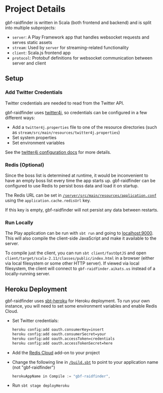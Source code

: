# Project Details

gbf-raidfinder is written in Scala (both frontend and backend) and is split
into multiple subprojects:

* `server`: A Play Framework app that handles websocket requests and
  serves static assets
* `stream`: Used by `server` for streaming-related functionality
* `client`: Scala.js frontend app
* `protocol`: Protobuf definitions for websocket communication between
  server and client

## Setup

### Add Twitter Credentials

Twitter credentials are needed to read from the Twitter API.

gbf-raidfinder uses [twitter4j](https://github.com/yusuke/twitter4j), so
credentials can be configured in a few different ways:

* Add a `twitter4j.properties` file to one of the resource directories
  (such as `stream/src/main/resources/twitter4j.properties`)
* Set system properties
* Set environment variables

See the [twitter4j configuration
docs](http://twitter4j.org/en/configuration.html) for more details.

### Redis (Optional)

Since the boss list is determined at runtime, it would be inconvenient to
have an empty boss list every time the app starts up. gbf-raidfinder can
be configured to use Redis to persist boss data and load it on startup.

The Redis URL can be set in
[`/server/src/main/resources/application.conf`](/server/src/main/resources/application.conf/)
using the `application.cache.redisUrl` key.

If this key is empty, gbf-raidfinder will not persist any data between
restarts.

### Run Locally

The Play application can be run with `sbt run` and going to
[localhost:9000](http://localhost:9000). This will also compile the
client-side JavaScript and make it available to the server.

To compile just the client, you can run `sbt client/fastOptJS` and open
`client/target/scala-2.11/classes/public/index.html` in a browser (either
via local filesystem or some other HTTP server). If viewed via local
filesystem, the client will connect to `gbf-raidfinder.aikats.us` instead
of a locally-running server.

## Heroku Deployment

gbf-raidfinder uses [sbt-heroku](https://github.com/heroku/sbt-heroku) for
Heroku deployment. To run your own instance, you will need to set some
environment variables and enable Redis Cloud.

* Set Twitter credentials:

  ```sh
  heroku config:add oauth.consumerKey=insert
  heroku config:add oauth.consumerSecret=your
  heroku config:add oauth.accessToken=credentials
  heroku config:add oauth.accessTokenSecret=here
  ```

* Add the [Redis Cloud](https://elements.heroku.com/addons/rediscloud)
  add-on to your project

* Change the following line in [`/build.sbt`](/build.sbt) to point to your
  application name (not "gbf-raidfinder")

  ```scala
  herokuAppName in Compile := "gbf-raidfinder",
  ```

* Run `sbt stage deployHeroku`

